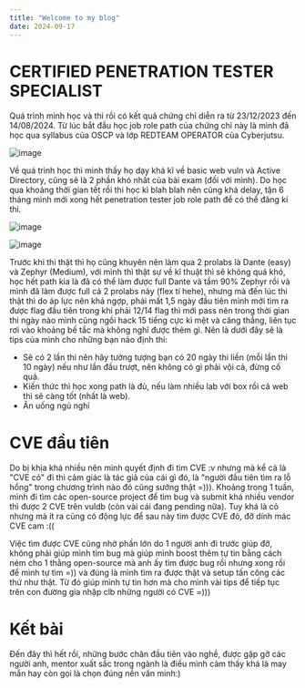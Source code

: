 ```yaml
---
title: "Welcome to my blog"
date: 2024-09-17
---
```


# CERTIFIED PENETRATION TESTER SPECIALIST
Quá trình mình học và thi rồi có kết quả chứng chỉ diễn ra từ 23/12/2023 đến 14/08/2024. Từ lúc bắt đầu học job role path của chứng chỉ này là mình đã học qua syllabus của OSCP và lớp REDTEAM OPERATOR của Cyberjutsu.

![image](https://gist.github.com/user-attachments/assets/63dff4f7-7556-44fb-9668-77aa63c30619)

Về quá trình học thì mình thấy họ dạy khá kĩ về basic web vuln và Active Directory, cũng sẽ là 2 phần khó nhất của bài exam (đối với mình). Do học qua khoảng thời gian tết rồi thi học kì blah blah nên cũng khá delay, tận 6 tháng mình mới xong hết penetration tester job role path để có thể đăng kí thi.

![image](https://gist.github.com/user-attachments/assets/a776a248-2ede-4515-a103-92cc26ec6176)

![image](https://gist.github.com/user-attachments/assets/808051fa-86ef-4236-bd1f-3c26f04f1db2)

Trước khi thi thật thì họ cũng khuyên nên làm qua 2 prolabs là Dante (easy) và Zephyr (Medium), với mình thì thật sự về kĩ thuật thì sẽ không quá khó, học hết path kia là đã có thể làm được full Dante và tầm 90% Zephyr rồi và mình đã làm được full cả 2 prolabs này (flex tí hehe), nhưng mà đến lúc thi thật thì do áp lực nên khá ngợp, phải mất 1,5 ngày đầu tiên mình mới tìm ra được flag đầu tiên trong khi phải 12/14 flag thì mới pass nên trong thời gian thi ngày nào mình cũng ngồi hack 15 tiếng cực kì mệt và căng thẳng, liên tục rơi vào khoảng bế tắc mà không nghĩ được thêm gì. Nên là dưới đây sẽ là tips của mình cho những bạn nào định thi:
- Sẽ có 2 lần thi nên hãy tưởng tượng bạn có 20 ngày thi liền (mỗi lần thi 10 ngày) nếu như lần đầu trượt, nên không có gì phải vội cả, đừng cố quá.
- Kiến thức thì học xong path là đủ, nếu làm nhiều lab với box rồi cả web thì sẽ càng tốt (nhất là web).
- Ăn uống ngủ nghỉ 

# CVE đầu tiên
Do bị khịa khá nhiều nên mình quyết định đi tìm CVE :v nhưng mà kể cả là "CVE cỏ" đi thì cảm giác là tác giả của cái gì đó, là "người đầu tiên tìm ra lỗ hổng" trong chương trình nào đó cũng sướng thật =))). Khoảng trong 1 tuần, mình đi tìm các open-source project để tìm bug và submit khá nhiều vendor thì được 2 CVE trên vuldb (còn vài cái đang pending nữa). Tuy khá là cỏ nhưng mà ít ra cũng có động lực để sau này tìm được CVE đỏ, đỡ dính mác CVE cam :((

Việc tìm được CVE cũng nhờ phần lớn do 1 người anh đi trước giúp đỡ, không phải giúp mình tìm bug mà giúp mình boost thêm tự tin bằng cách ném cho 1 thằng open-source mà anh ấy tìm được bug rồi nhưng xong rồi để mình tự tìm =)) và đúng là mình tìm ra được thật và setup tấn công các thứ như thật. Từ đó giúp mình tự tin hơn mà cho mình vài tips để tiếp tục trên con đường gia nhập clb những người có CVE =)))

# Kết bài

Đến đây thì hết rồi, những bước chân đầu tiên vào nghề, được gặp gỡ các người anh, mentor xuất sắc trong ngành là điều mình cảm thấy khá là may mắn hay còn gọi là chọn đúng nền văn minh:)  
